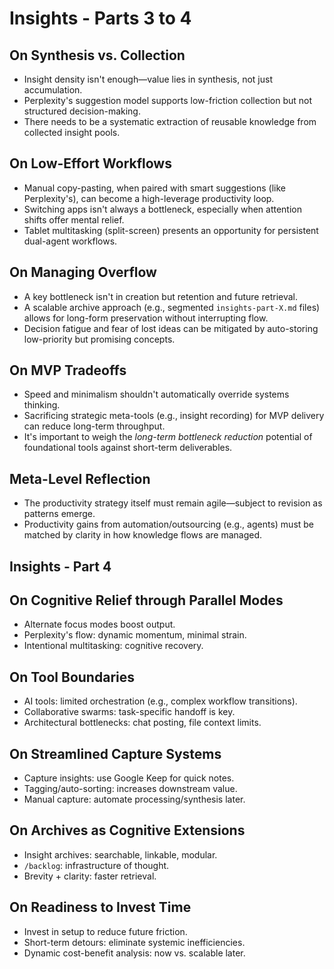 # Insights - Parts 3 to 4

## On Synthesis vs. Collection

- Insight density isn't enough—value lies in synthesis, not just accumulation.
- Perplexity's suggestion model supports low-friction collection but not structured decision-making.
- There needs to be a systematic extraction of reusable knowledge from collected insight pools.

## On Low-Effort Workflows

- Manual copy-pasting, when paired with smart suggestions (like Perplexity's), can become a high-leverage productivity loop.
- Switching apps isn't always a bottleneck, especially when attention shifts offer mental relief.
- Tablet multitasking (split-screen) presents an opportunity for persistent dual-agent workflows.

## On Managing Overflow

- A key bottleneck isn't in creation but retention and future retrieval.
- A scalable archive approach (e.g., segmented `insights-part-X.md` files) allows for long-form preservation without interrupting flow.
- Decision fatigue and fear of lost ideas can be mitigated by auto-storing low-priority but promising concepts.

## On MVP Tradeoffs

- Speed and minimalism shouldn't automatically override systems thinking.
- Sacrificing strategic meta-tools (e.g., insight recording) for MVP delivery can reduce long-term throughput.
- It's important to weigh the *long-term bottleneck reduction* potential of foundational tools against short-term deliverables.

## Meta-Level Reflection

- The productivity strategy itself must remain agile—subject to revision as patterns emerge.
- Productivity gains from automation/outsourcing (e.g., agents) must be matched by clarity in how knowledge flows are managed.

## Insights - Part 4

## On Cognitive Relief through Parallel Modes

- Alternate focus modes boost output.
- Perplexity's flow: dynamic momentum, minimal strain.
- Intentional multitasking: cognitive recovery.

## On Tool Boundaries

- AI tools: limited orchestration (e.g., complex workflow transitions).
- Collaborative swarms: task-specific handoff is key.
- Architectural bottlenecks: chat posting, file context limits.

## On Streamlined Capture Systems

- Capture insights: use Google Keep for quick notes.
- Tagging/auto-sorting: increases downstream value.
- Manual capture: automate processing/synthesis later.

## On Archives as Cognitive Extensions

- Insight archives: searchable, linkable, modular.
- `/backlog`: infrastructure of thought.
- Brevity + clarity: faster retrieval.

## On Readiness to Invest Time

- Invest in setup to reduce future friction.
- Short-term detours: eliminate systemic inefficiencies.
- Dynamic cost-benefit analysis: now vs. scalable later.

